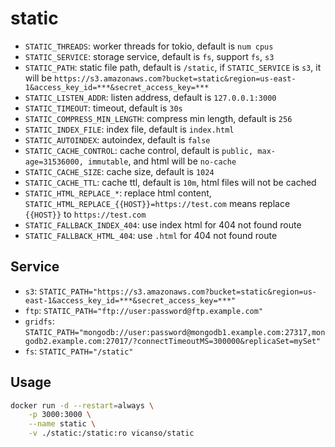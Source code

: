 # static

- `STATIC_THREADS`: worker threads for tokio, default is `num cpus`
- `STATIC_SERVICE`: storage service, default is `fs`, support `fs`, `s3`
- `STATIC_PATH`: static file path, default is `/static`, if `STATIC_SERVICE` is `s3`, it will be `https://s3.amazonaws.com?bucket=static&region=us-east-1&access_key_id=***&secret_access_key=***`
- `STATIC_LISTEN_ADDR`: listen address, default is `127.0.0.1:3000`
- `STATIC_TIMEOUT`: timeout, default is `30s`
- `STATIC_COMPRESS_MIN_LENGTH`: compress min length, default is `256`
- `STATIC_INDEX_FILE`: index file, default is `index.html`
- `STATIC_AUTOINDEX`: autoindex, default is `false`
- `STATIC_CACHE_CONTROL`: cache control, default is `public, max-age=31536000, immutable`, and html will be `no-cache`
- `STATIC_CACHE_SIZE`: cache size, default is `1024`
- `STATIC_CACHE_TTL`: cache ttl, default is `10m`, html files will not be cached
- `STATIC_HTML_REPLACE_*`: replace html content, `STATIC_HTML_REPLACE_{{HOST}}=https://test.com` means replace `{{HOST}}` to `https://test.com`
- `STATIC_FALLBACK_INDEX_404`: use index html for 404 not found route
- `STATIC_FALLBACK_HTML_404`: use `.html` for 404 not found route


## Service

- `s3`: `STATIC_PATH="https://s3.amazonaws.com?bucket=static&region=us-east-1&access_key_id=***&secret_access_key=***"`
- `ftp`: `STATIC_PATH="ftp://user:password@ftp.example.com"`
- `gridfs`: `STATIC_PATH="mongodb://user:password@mongodb1.example.com:27317,mongodb2.example.com:27017/?connectTimeoutMS=300000&replicaSet=mySet"`
- `fs`: `STATIC_PATH="/static"`


## Usage

```bash
docker run -d --restart=always \
    -p 3000:3000 \
    --name static \
    -v ./static:/static:ro vicanso/static 
```